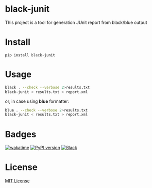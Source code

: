 # black-junit

This project is a tool for generation JUnit report from black/blue output

# Install

`pip install black-junit`

# Usage

```bash
black . --check --verbose 2>results.txt
black-junit < results.txt > report.xml
```

or, in case using **blue** formatter:

```bash
blue . --check --verbose 2>results.txt
black-junit < results.txt > report.xml
```

# Badges

[![wakatime](https://wakatime.com/badge/github/Quantum-0/black-junit.svg)](https://wakatime.com/badge/github/Quantum-0/black-junit)
[![PyPI version](https://badge.fury.io/py/black-junit.svg)](https://badge.fury.io/py/black-junit)
[![Black](https://github.com/Quantum-0/black-junit/actions/workflows/black.yml/badge.svg)](https://github.com/Quantum-0/black-junit/actions/workflows/black.yml)

# License

[MIT License](./LICENSE)